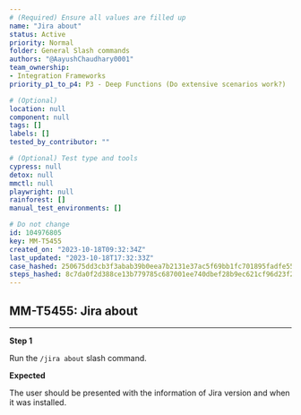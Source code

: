 ```yaml
---
# (Required) Ensure all values are filled up
name: "Jira about"
status: Active
priority: Normal
folder: General Slash commands
authors: "@AayushChaudhary0001"
team_ownership: 
- Integration Frameworks
priority_p1_to_p4: P3 - Deep Functions (Do extensive scenarios work?)

# (Optional)
location: null
component: null
tags: []
labels: []
tested_by_contributor: ""

# (Optional) Test type and tools
cypress: null
detox: null
mmctl: null
playwright: null
rainforest: []
manual_test_environments: []

# Do not change
id: 104976805
key: MM-T5455
created_on: "2023-10-18T09:32:34Z"
last_updated: "2023-10-18T17:32:33Z"
case_hashed: 250675dd3cb3f3abab39b0eea7b2131e37ac5f69bb1fc701895fadfe55d0fcc4b3d48bb781ec08e76e2b265268fd276f
steps_hashed: 8c7da0f2d388ce13b779785c687001ee740dbef28b9ec621cf96d23f2bde43c7f00421977005cc47c1f8bb7749e6eb87
---
```


<!-- (Auto-generated) Based on frontmatter's "key" and "name" -->

## MM-T5455: Jira about

---

**Step 1**

Run the `/jira about` slash command.

**Expected**

The user should be presented with the information of Jira version and when it was installed.
